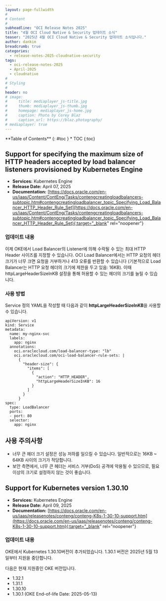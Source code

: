 ```yaml
---
layout: page-fullwidth
#
# Content
#
subheadline: "OCI Release Notes 2025"
title: "4월 OCI Cloud Native & Security 업데이트 소식"
teaser: "2025년 4월 OCI Cloud Native & Security 업데이트 소식입니다."
author: dankim
breadcrumb: true
categories:
  - release-notes-2025-cloudnative-security
tags:
  - oci-release-notes-2025
  - April-2025
  - cloudnative
#
# Styling
#
header: no
# image:
#     title: mediaplayer_js-title.jpg
#     thumb: mediaplayer_js-thumb.jpg
#     homepage: mediaplayer_js-home.jpg
#     caption: Photo by Corey Blaz
#     caption_url: https://blaz.photography/
# mediaplayer: true
---
```


<div class="panel radius" markdown="1">
**Table of Contents**
{: #toc }
*  TOC
{:toc}
</div>

## Support for specifying the maximum size of HTTP headers accepted by load balancer listeners provisioned by Kubernetes Engine
* **Services:** Kubernetes Engine
* **Release Date:** April 07, 2025
* **Documentation:** [https://docs.oracle.com/en-us/iaas/Content/ContEng/Tasks/contengcreatingloadbalancers-subtopic.htm#contengcreatingloadbalancer_topic_Specifying_Load_Balancer_HTTP_Header_Rule_Set](https://docs.oracle.com/en-us/iaas/Content/ContEng/Tasks/contengcreatingloadbalancers-subtopic.htm#contengcreatingloadbalancer_topic_Specifying_Load_Balancer_HTTP_Header_Rule_Set){:target="_blank" rel="noopener"}

### 업데이트 내용
이제 OKE에서 Load Balancer의 Listener에 의해 수락될 수 있는 최대 HTTP Header 사이즈를 지정할 수 있습니다. OCI Load Balancer에서는 HTTP 요청의 헤더 크기가 너무 크면 요청을 거부하거나 413 오류를 반환할 수 있습니다 (기본적으로 Load Balancer는 HTTP 요청 헤더의 크기에 제한을 두고 있음: 16KB). 이때 httpLargeHeaderSizeInKB 설정을 통해 허용할 수 있는 헤더의 크기를 늘릴 수 있습니다.

### 사용 방법
Service 정의 YAML을 작성할 때 다음과 같이 **httpLargeHeaderSizeInKB**을 사용할 수 있습니다.
```
apiVersion: v1
kind: Service
metadata:
  name: my-nginx-svc
  labels:
    app: nginx
  annotations:
    oci.oraclecloud.com/load-balancer-type: "lb"
    oci.oraclecloud.com/oci-load-balancer-rule-sets: |
      {
        "header-size": {
          "items": [
            {
              "action": "HTTP_HEADER",
              "httpLargeHeaderSizeInKB": 16
            }
          ]
        }
      }
spec:
  type: LoadBalancer
  ports:
  - port: 80
  selector:
    app: nginx
```

## 사용 주의사항
* 너무 큰 헤더 크기 설정은 성능 저하를 일으킬 수 있습니다. 일반적으로는 16KB ~ 64KB 사이의 크기가 적당합니다.
* 보안 측면에서, 너무 큰 헤더는 서비스 거부(DoS) 공격에 악용될 수 있으므로, 필요 이상의 크기로 설정하지 않는 것이 좋습니다.

## Support for Kubernetes version 1.30.10
* **Services:** Kubernetes Engine
* **Release Date:** April 09, 2025
* **Documentation:** [https://docs.oracle.com/en-us/iaas/releasenotes/conteng/conteng-K8s-1-30-10-support.htm](https://docs.oracle.com/en-us/iaas/releasenotes/conteng/conteng-K8s-1-30-10-support.htm){:target="_blank" rel="noopener"}

### 업데이트 내용
OKE에서 Kubernetes 1.30.10버전이 추가되었습니다. 1.30.1 버전은 2025년 5월 13일부터 지원을 중단합니다.

다음은 현재 지원중인 OKE 버전입니다.
* 1.32.1
* 1.31.1
* 1.30.10
* 1.30.1 (OKE End-of-life Date: 2025-05-13)